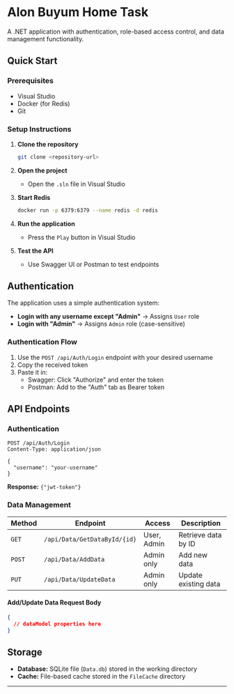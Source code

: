 # Alon Buyum Home Task

A .NET application with authentication, role-based access control, and data management functionality.

## Quick Start

### Prerequisites
- Visual Studio
- Docker (for Redis)
- Git

### Setup Instructions

1. **Clone the repository**
   ```bash
   git clone <repository-url>
   ```

2. **Open the project**
   - Open the `.sln` file in Visual Studio

3. **Start Redis**
   ```bash
   docker run -p 6379:6379 --name redis -d redis
   ```

4. **Run the application**
   - Press the `Play` button in Visual Studio

5. **Test the API**
   - Use Swagger UI or Postman to test endpoints

## Authentication

The application uses a simple authentication system:

- **Login with any username except "Admin"** → Assigns `User` role
- **Login with "Admin"** → Assigns `Admin` role (case-sensitive)

### Authentication Flow
1. Use the `POST /api/Auth/Login` endpoint with your desired username
2. Copy the received token
3. Paste it in:
   - Swagger: Click "Authorize" and enter the token
   - Postman: Add to the "Auth" tab as Bearer token

## API Endpoints

### Authentication
```http
POST /api/Auth/Login
Content-Type: application/json

{
  "username": "your-username"
}
```
**Response:** `{"jwt-token"}`

### Data Management

| Method | Endpoint | Access | Description |
|--------|----------|---------|-------------|
| `GET` | `/api/Data/GetDataById/{id}` | User, Admin | Retrieve data by ID |
| `POST` | `/api/Data/AddData` | Admin only | Add new data |
| `PUT` | `/api/Data/UpdateData` | Admin only | Update existing data |

#### Add/Update Data Request Body
```json
{
  // dataModel properties here
}
```

## Storage

- **Database:** SQLite file (`Data.db`) stored in the working directory
- **Cache:** File-based cache stored in the `FileCache` directory

---
